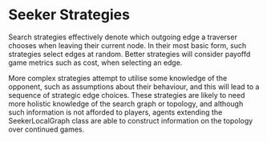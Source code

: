 Seeker Strategies
===========

Search strategies effectively denote which outgoing edge a traverser chooses when leaving their current node. In their most basic form, such strategies select edges at random. Better strategies will consider payoffd game metrics such as cost, when selecting an edge.

More complex strategies attempt to utilise some knowledge of the opponent, such as assumptions about their behaviour, and this will lead to a sequence of strategic edge choices. These strategies are likely to need more holistic knowledge of the search graph or topology, and although such information is not afforded to players, agents extending the SeekerLocalGraph class are able to construct information on the topology over continued games. 